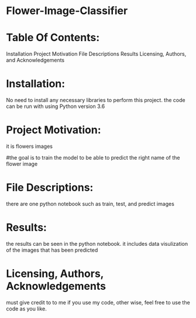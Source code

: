# Flower-Image-Classifier


# Table Of Contents:
Installation
Project Motivation
File Descriptions
Results
Licensing, Authors, and Acknowledgements

# Installation:
No need to install any necessary libraries to perform this project. the code can be run with using Python version 3.6

# Project Motivation:
it is flowers images

#the goal is to train the model to be able to predict the right name of the flower image 


# File Descriptions:
there are one python notebook such as train, test, and predict images

# Results:
the results can be seen in the python notebook. it includes data visulization of the images that has been predicted

# Licensing, Authors, Acknowledgements
must give credit to to me if you use my code, other wise, feel free to use the code as you like.

